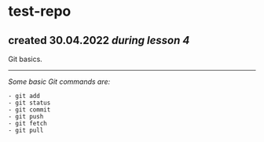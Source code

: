 # test-repo
## created 30.04.2022 *during lesson 4*
 Git basics.
*********************
_Some basic Git commands are:_
```
- git add
- git status
- git commit
- git push
- git fetch
- git pull
```
